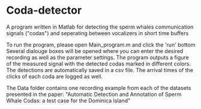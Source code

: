 # Coda-detector
A program written in Matlab for detecting the  sperm whales communication signals ("codas")  and seperating between vocalizers in short time buffers

To run the program, please open Main_program.m and click the 'run' bottom Several dialouge boxes will be opened where you can enter the desired recording as well as the parameter settings. The program outputs a figure of the measured signal with the detected codas marked in different colors. The detections are automatically saved in a csv file. The arrival times of the clicks of each coda are logged as well. 

The Data folder contains one recording example from each of the datasets presented in the paper: "Automatic Detection and Annotation of Sperm Whale Codas: a test case for the Dominica Island"  
